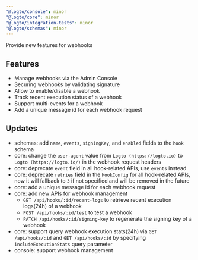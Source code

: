 ```yaml
---
"@logto/console": minor
"@logto/core": minor
"@logto/integration-tests": minor
"@logto/schemas": minor
---
```


Provide new features for webhooks

## Features

- Manage webhooks via the Admin Console
- Securing webhooks by validating signature
- Allow to enable/disable a webhook
- Track recent execution status of a webhook
- Support multi-events for a webhook
- Add a unique message id for each webhook request
  
## Updates

- schemas: add `name`, `events`, `signingKey`, and `enabled` fields to the `hook` schema
- core: change the `user-agent` value from `Logto (https://logto.io)` to `Logto (https://logto.io/)` in the webhook request headers
- core: deprecate `event` field in all hook-related APIs, use `events` instead
- core: deprecate `retries` field in the `HookConfig` for all hook-related APIs, now it will fallback to `3` if not specified and will be removed in the future
- core: add a unique message id for each webhook request
- core: add new APIs for webhook management
  - `GET /api/hooks/:id/recent-logs` to retrieve recent execution logs(24h) of a webhook
  - `POST /api/hooks/:id/test` to test a webhook
  - `PATCH /api/hooks/:id/signing-key` to regenerate the signing key of a webhook
- core: support query webhook execution stats(24h) via `GET /api/hooks/:id` and `GET /api/hooks/:id` by specifying `includeExecutionStats` query parameter
- console: support webhook management
